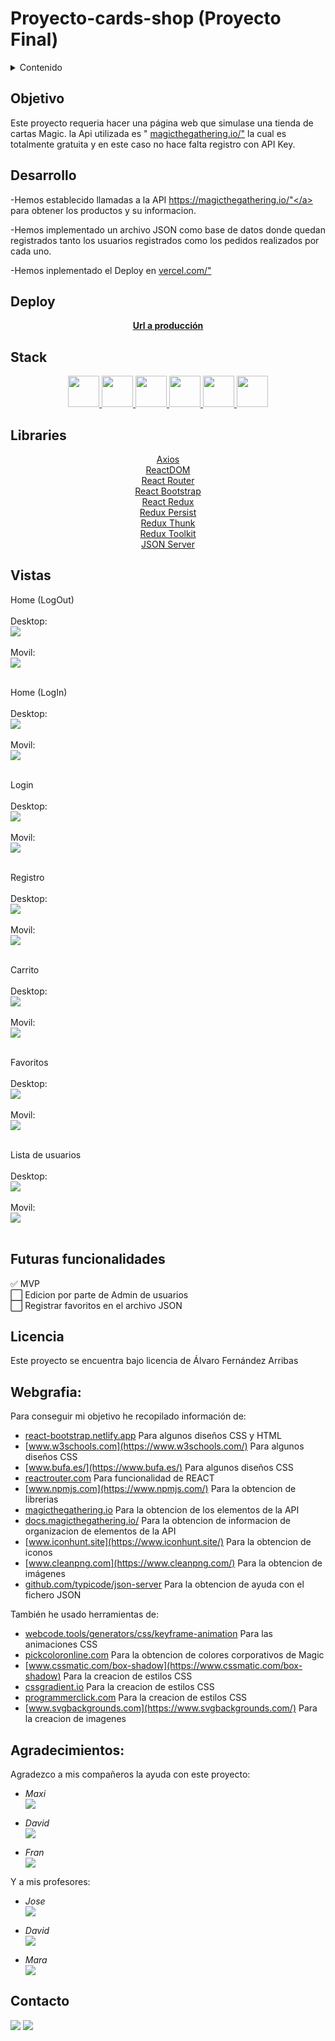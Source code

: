 # Proyecto-cards-shop (Proyecto Final)

<details>
  <summary>Contenido</summary>
  <ol>
    <li><a href="#objetivo">Objetivo</a></li>
    <li><a href="#desarrollo">Sobre el proyecto</a></li>
    <li><a href="#deploy">Deploy</a></li>
    <li><a href="#stack">Stack</a></li>
    <li><a href="#libraries">Libraries</a></li>
    <li><a href="#vistas">Vistas</a></li>
    <li><a href="#futuras-funcionalidades">Futuras funcionalidades</a></li>
    <li><a href="#licencia">Licencia</a></li>
    <li><a href="#webgrafia">Webgrafia</a></li>
    <li><a href="#agradecimientos">Agradecimientos</a></li>
    <li><a href="#contacto">Contacto</a></li>
  </ol>
</details>


## Objetivo 
Este proyecto requeria hacer una página web que simulase una tienda de cartas Magic. la Api utilizada es " <a href="https://magicthegathering.io/">magicthegathering.io/"</a> la cual es totalmente gratuita y en este caso no hace falta registro con API Key. 
  
## Desarrollo 
-Hemos establecido llamadas a la API <a href="https://magicthegathering.io/">https://magicthegathering.io/"</a> para obtener los productos y su informacion.

-Hemos implementado un archivo JSON como base de datos donde quedan registrados tanto los usuarios registrados como los pedidos realizados por cada uno.

-Hemos inplementado el Deploy en <a href="https://vercel.com/">vercel.com/"</a>
  
## Deploy
<div align="center">
    <a href="https://afa-fed-13-07-2023-cards-shop-6mf1tmtbr-roekan.vercel.app/"><strong>Url a producción </strong></a>
</div>

## Stack
<div align="center">
<a href="https://getbootstrap.com/">
    <img height="50px" width="auto" src= "https://raw.githubusercontent.com/Roekan/AFA-FED-13-07-2023--Cards-Shop/master/public/images/lenguages/bootstrap-logo.png"/>
</a>
<a href="https://lenguajecss.com/">
    <img height="50px" width="auto" src= "https://raw.githubusercontent.com/Roekan/AFA-FED-13-07-2023--Cards-Shop/master/public/images/lenguages/css-logo.png"/>
</a>
<a href="https://lenguajehtml.com/">
    <img height="50px" width="auto" src= "https://raw.githubusercontent.com/Roekan/AFA-FED-13-07-2023--Cards-Shop/master/public/images/lenguages/html-logo.png"/>
</a>
<a href="https://www.javascript.com/">
    <img height="50px" width="auto" src= "https://raw.githubusercontent.com/Roekan/AFA-FED-13-07-2023--Cards-Shop/master/public/images/lenguages/js-logo.png"/>
</a>
<a href="https://es.react.dev/">
    <img height="50px" width="auto" src= "https://raw.githubusercontent.com/Roekan/AFA-FED-13-07-2023--Cards-Shop/master/public/images/lenguages/react-logo.png"/>
</a>
<a href="https://redux.js.org/">
    <img height="50px" width="auto" src= "https://raw.githubusercontent.com/Roekan/AFA-FED-13-07-2023--Cards-Shop/master/public/images/lenguages/redux-logo.png"/>
</a>
 </div>

## Libraries
<div align="center">

<a href="https://axios-http.com/">
Axios
</a><br>
<a href="https://es.legacy.reactjs.org/docs/react-dom.html">
ReactDOM
</a><br>
<a href="https://reactrouter.com/">
React Router
</a><br>
<a href="https://react-bootstrap.netlify.app/">
React Bootstrap
</a><br>
<a href="https://react-redux.js.org/">
React Redux
</a><br>
<a href="https://www.npmjs.com/package/redux-persist">
Redux Persist
</a><br>
<a href="https://www.npmjs.com/package/redux-thunk">
Redux Thunk
</a><br>
<a href="https://redux-toolkit.js.org/">
Redux Toolkit
</a><br>
<a href="https://www.npmjs.com/package/json-server">
JSON Server
</a><br>
 </div>

## Vistas

Home (LogOut)<br><br>
    Desktop:<br>
    <img src="https://raw.githubusercontent.com/Roekan/AFA-FED-13-07-2023--Cards-Shop/master/public/images/preview/desktop/home-logout.png"><br><br>
    Movil:<br>
    <img src="https://raw.githubusercontent.com/Roekan/AFA-FED-13-07-2023--Cards-Shop/master/public/images/preview/mobile/home-logout.png"><br><br> 

Home (LogIn)<br><br>
    Desktop:<br>
    <img src="https://raw.githubusercontent.com/Roekan/AFA-FED-13-07-2023--Cards-Shop/master/public/images/preview/desktop/home-login.png"><br><br>
    Movil:<br>
    <img src="https://raw.githubusercontent.com/Roekan/AFA-FED-13-07-2023--Cards-Shop/master/public/images/preview/mobile/home-login.png"><br><br> 

Login<br><br>
    Desktop:<br>
    <img src="https://raw.githubusercontent.com/Roekan/AFA-FED-13-07-2023--Cards-Shop/master/public/images/preview/desktop/login.png"><br><br>
    Movil:<br>
    <img src="https://raw.githubusercontent.com/Roekan/AFA-FED-13-07-2023--Cards-Shop/master/public/images/preview/mobile/login.png"><br><br> 

Registro<br><br>
    Desktop:<br>
    <img src="https://raw.githubusercontent.com/Roekan/AFA-FED-13-07-2023--Cards-Shop/master/public/images/preview/desktop/register.png"><br><br>
    Movil:<br>
    <img src="https://raw.githubusercontent.com/Roekan/AFA-FED-13-07-2023--Cards-Shop/master/public/images/preview/mobile/register.png"><br><br> 

Carrito<br><br>
    Desktop:<br>
    <img src="https://raw.githubusercontent.com/Roekan/AFA-FED-13-07-2023--Cards-Shop/master/public/images/preview/desktop/cart.png"><br><br>
    Movil:<br>
    <img src="https://raw.githubusercontent.com/Roekan/AFA-FED-13-07-2023--Cards-Shop/master/public/images/preview/mobile/cart.png"><br><br> 

Favoritos<br><br>
    Desktop:<br>
    <img src="https://raw.githubusercontent.com/Roekan/AFA-FED-13-07-2023--Cards-Shop/master/public/images/preview/desktop/favorites.png"><br><br>
    Movil:<br>
    <img src="https://raw.githubusercontent.com/Roekan/AFA-FED-13-07-2023--Cards-Shop/master/public/images/preview/mobile/favorites.png"><br><br> 

Lista de usuarios<br><br>
    Desktop:<br>
    <img src="https://raw.githubusercontent.com/Roekan/AFA-FED-13-07-2023--Cards-Shop/master/public/images/preview/desktop/listusers.png"><br><br>
    Movil:<br>
    <img src="https://raw.githubusercontent.com/Roekan/AFA-FED-13-07-2023--Cards-Shop/master/public/images/preview/mobile/listusers.png"><br><br> 

## Futuras funcionalidades
✅ MVP<br>
⬜ Edicion por parte de Admin de usuarios<br>
⬜ Registrar favoritos en el archivo JSON<br>

## Licencia
Este proyecto se encuentra bajo licencia de Álvaro Fernández Arribas

## Webgrafia:
Para conseguir mi objetivo he recopilado información de:

- [react-bootstrap.netlify.app](https://react-bootstrap.netlify.app/) Para algunos diseños CSS y HTML
- [www.w3schools.com](https://www.w3schools.com/) Para algunos diseños CSS
- [www.bufa.es/](https://www.bufa.es/) Para algunos diseños CSS
- [reactrouter.com](https://reactrouter.com/) Para funcionalidad de REACT
- [www.npmjs.com](https://www.npmjs.com/) Para la obtencion de librerias
- [magicthegathering.io](https://magicthegathering.io/) Para la obtencion de los elementos de la API
- [docs.magicthegathering.io/](https://docs.magicthegathering.io/) Para la obtencion de informacion de organizacion de elementos de la API
- [www.iconhunt.site](https://www.iconhunt.site/) Para la obtencion de iconos
- [www.cleanpng.com](https://www.cleanpng.com/) Para la obtencion de imágenes
- [github.com/typicode/json-server](https://github.com/typicode/json-server) Para la obtencion de ayuda con el fichero JSON


También he usado herramientas de:
- [webcode.tools/generators/css/keyframe-animation](https://webcode.tools/generators/css/keyframe-animation) Para las animaciones CSS
- [pickcoloronline.com](https://pickcoloronline.com/) Para la obtencion de colores corporativos de Magic
- [www.cssmatic.com/box-shadow](https://www.cssmatic.com/box-shadow) Para la creacion de estilos CSS
- [cssgradient.io](https://cssgradient.io/) Para la creacion de estilos CSS
- [programmerclick.com](https://programmerclick.com/) Para la creacion de estilos CSS
- [www.svgbackgrounds.com](https://www.svgbackgrounds.com/) Para la creacion de imagenes

## Agradecimientos:

Agradezco a mis compañeros la ayuda con este proyecto:

- *Maxi*  
<a href="https://github.com/Maxigamble/" target="_blank"><img src="https://raw.githubusercontent.com/Roekan/FED-13-07-Proyecto-App-TheMovieDB/master/public/github/github-green.svg" target="_blank"></a> 

- *David*  
<a href="https://github.com/DavidTL95/" target="_blank"><img src="https://raw.githubusercontent.com/Roekan/FED-13-07-Proyecto-App-TheMovieDB/master/public/github/github-red.svg" target="_blank"></a>

- *Fran*  
<a href="https://www.github.com/userGithub/" target="_blank"><img src="https://raw.githubusercontent.com/Roekan/FED-13-07-Proyecto-App-TheMovieDB/master/public/github/github-purple.svg" target="_blank"></a> 

Y a mis profesores:

- *Jose*  
<a href="https://github.com/GeeksHubsAcademy" target="_blank"><img src="https://raw.githubusercontent.com/Roekan/FED-13-07-Proyecto-App-TheMovieDB/master/public/github/github-green.svg" target="_blank"></a> 

- *David*  
<a href="https://github.com/GeeksHubsAcademy" target="_blank"><img src="https://raw.githubusercontent.com/Roekan/FED-13-07-Proyecto-App-TheMovieDB/master/public/github/github-brown.svg" target="_blank"></a>

- *Mara*  
<a href="https://github.com/GeeksHubsAcademy" target="_blank"><img src="https://raw.githubusercontent.com/Roekan/FED-13-07-Proyecto-App-TheMovieDB/master/public/github/github-pink.svg" target="_blank"></a> 

## Contacto

<a href = "mailto:roekan03@gmail.com"><img src="https://img.shields.io/badge/Gmail-C6362C?style=for-the-badge&logo=gmail&logoColor=white" target="_blank"></a>
<a href="https://es.linkedin.com/in/alvaro-fern%C3%A1ndez-arribas-120963223" target="_blank"><img src="https://img.shields.io/badge/-LinkedIn-%230077B5?style=for-the-badge&logo=linkedin&logoColor=white" target="_blank"></a> 
